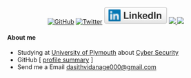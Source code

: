 


<p align="center">
    <a href="https://github.com/d4az"><img src="https://img.shields.io/github/followers/d4az?label=d4az&style=social" alt="GitHub"></a>
    <a href="https://twitter.com/dasith_vidanage"><img src="https://img.shields.io/twitter/follow/dasith_vidanage?label=dasith%20Vidanage&style=social"     alt="Twitter"></a>
    	<a href="https://www.linkedin.com/in/dasith-vidanage-055389187/"><img src="imgs/linkedin.svg" alt="LinkedIn"></a>
    <a href="https://instagram.com/wakeupdaz/"> <img src="https://img.shields.io/badge/-wakeupdaaz-%238a3ab9?style=social&logo=instagram"> </a>
    <a href="https://www.youtube.com/channel/UCcN0nUQ2SEg3viwlXvsixMw"> <img src="https://img.shields.io/badge/-its%20Dasith-%238a3ab9?style=social&logo=youtube"> </a>
</p>


#### About me 

* Studying at [University of Plymouth](http://bit.ly/CreditasGist) about [Cyber Security](https://www.plymouth.ac.uk/courses/undergraduate/bsc-cyber-security)
* GitHub [ [profile summary](https://profile-summary-for-github.com/user/d4az) ]
* Send me a Email [dasithvidanage000@gmail.com](mailto:dasithvidanage000@gmail.com)

